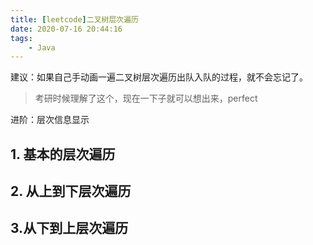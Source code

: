 ```yaml
---
title: [leetcode]二叉树层次遍历
date: 2020-07-16 20:44:16
tags:
	- Java
---
```


建议：如果自己手动画一遍二叉树层次遍历出队入队的过程，就不会忘记了。

> 考研时候理解了这个，现在一下子就可以想出来，perfect

进阶：层次信息显示

<!--more-->

## 1. 基本的层次遍历



## 2. 从上到下层次遍历



## 3.从下到上层次遍历

